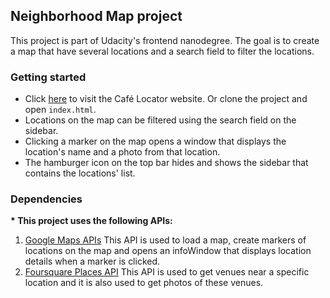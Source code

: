 ## Neighborhood Map project

This project is part of Udacity's frontend nanodegree. The goal is to create a map that have several locations and a search field to filter the locations.

### Getting started

* Click [here](https://rubarammal.github.io/Neighborhood-Map/) to visit the Café Locator website. Or clone the project and open `index.html`.
* Locations on the map can be filtered using the search field on the sidebar.
* Clicking a marker on the map opens a window that displays the location's name and a photo from that location.
* The hamburger icon on the top bar hides and shows the sidebar that contains the locations' list.

### Dependencies

__* This project uses the following APIs:__

1. [Google Maps APIs](https://developers.google.com/maps/) 
This API is used to load a map, create markers of locations on the map and opens an infoWindow that displays location details when a marker is clicked.
1. [Foursquare Places API](https://developer.foursquare.com/places-api)
This API is used to get venues near a specific location and it is also used to get photos of these venues.
